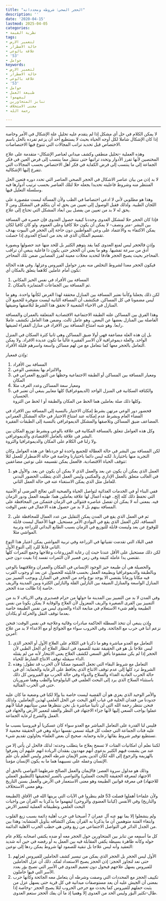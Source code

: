 ```yaml
---
title: "الحجر الصحي: شروطه ومحدداته"
description: ''
date: '2020-04-15'
lastmod: 2025-04-05
categories:
- نظرية القيمة
tags:
- لتعمير الارض
- حالة الاضطرار
- علاقة بالوعي
- '53'
- حوامل
keywords:
- لتعمير الارض
- حالة الاضطرار
- علاقة بالوعي
- '53'
- حوامل
- طبيعة العمل
- ليفهموا
- تنابز المتحاورين
- معنى الاستخلاف
- رحمة الله

---
```

****

لا يمكن الكلام في حل أي مشكل إذا لم يتقدم عليه تحليل علة الإشكال في الأمر وخاصة إذا كان الإشكال شاملا لكل أوجه الحياة بحيث لا يستطيع أحد أن يزعم تفرده بالحل باسم الاختصاص قبل تحديد تراتب المجالات التي تتنوع فيها الاختصاصات.

وهذه العملية -تحليل منطقي وكشف ميداني لعناصر الإشكال- متقدمة على علاج المختصين لأنها تفرز الأدوار وتحدد تراتبها حتى ننتقل مما ينتسب إلى فرض العين في فكر الجماعة إلى ما ينتسب إلى فرض الكفاية في فكر أهل الاختصاص بحسب المجالات التي تتفرع إليها الإشكالية.

لا بد إذن من بيان عناصر الاشكال في الحجر الصحي العناصر التي تحدد دوره فتعين الحل المنتظر منه وشروط فاعليته تحديدا يجعله حلا لتلك العناصر بحسب ترتيب أدوارها فيه وسلسلة التعليل فيها.

وهذا هو مطلوبي لأني لا ادعي اختصاصا في الطب ولأن المسألة ليست مقصورة على اللجان الطبية. ولذلك فقبل الوصول إلى تعيين من يحق له أن يتكلم في المشكل ومن لا يحق له لا بد من تعيين من يفصل بين ابعاد المشكل التي تحتاج إلى علاج.

فإذا كان الحجر حلا لمشكل العدوى وحددنا كيفية حصول العدوى فإن حصره في المسافة بين البشر -متر ونصف- لا يمكن أن يكون حلا كافيا وعلى العموم. ولو كان كافيا لكان يمكن الاكتفاء به والاعتماد على وعي المواطنين دون حاجة إلى الحجر في البيوت بهدف تقسيم المكان الذي قد يحد من اتساع العدوى إذا حصلت.

وإذن فالحجر ليس لمنع العدوى كما يقد يتوهم الكثير بل للحد منها عند حصولها وبصورة أدق من سرعة تفشيها. وهو ما يعني أن الحجر حتى يكون ذا فاعلية ينبغي أن تراقب المحاجر بحيث يصبح الحجر هادفا لتحديد محلات معينة لفرز المصابين ضمن تلك المحاجر.

فيكون الحجر معدا لشروط التخلص منه بفرز حوامل الفيروس وعزلها. وفي هذه الحالة نكون أمام عاملين كلاهما يتعلق بالمكان أي:  
1. المسافة بين الأفراد في نفس الحيز المكاني  
2. ثم المسافة بين الجماعات المتمايزة بالمكان.

لكن ذلك يجعلنا وكأننا نعتبر المسافة بين المنازل محققة لهذا الغرض لكأنها واحدة. وهو ما ليس مضمونا في كل المساكن. فنكتشف أن المسافة الثانية ليست متوفرة للجميع لأن المنازل في الاحياء الشعبية لا تحقق هذا الشرط لتلاصقها وضيقها.

وهذا الفرق بين المساكن علته الطبقة الاجتماعية الاقتصادية المتعلقة بالعمران والمسافة الفاصلة بين المنازل بعضها عن البعض. وهو عامل ثالث. وضمن هذا العامل نكتشف عاملا رابعا. وهو شبه امتناع المسافة بين الافراد في منازل الفقراء لضيقها.

بل إن هذه العلة مضاعفة فهي أولا ضيق المساكن وهي ثانيا كثرة السكان في المنزل الواحد. والعلة ديموغرافية لأن الاسر الفقيرة غالبا ما تكون عديدة الافراد. ولا يمكن التعامل بالحجر معها كما نتعامل مع من لهم مساكن واسعة واسرهم قليلة الأفراد.

وإذن فمعيار:  
1. المسافة بين الأفراد  
2. والالتزام بها بمقتضى الوعي  
3. ومعيار المسافة بين المساكن أو الطبقة الاجتماعية وحظها من التوزيع العمراني في المكان  
4. ومعيار سعة المساكن وعدد الغرف مثلا  
5. والكثافة السكانية في المنزل الواحد (الديموغرافيا) كلها معايير ينبغي أن تعتبر في الحسبان.  
وكلها ذلك صلة بعاملين هما الحظ من المكان والطبقة أو ا لحظ من الثروة.

فحضور دور الوعي مرتهن بشرط إمكان الاختيار بالنسبة إلى المسافة بين الافراد في الفضاء العام وبشرط عدم إمكانه عند امتناع الاختيار في حالة المشكل العمراني المضاعف ضيق المساكن وتلاصقها والمشكل الديموغرافي بالنسبة إلى الطبقات الفقيرة.

وكل هذه العوامل تتعلق بالمسافة المكانية في علاقة بالوعي وبشرط توزيع المكان بين البشر في علاقة بالعامل الاقتصادي والديموغرافي.  
ولا زلنا في الكلام على المكان والديموغرافيا والثروة.

لكن المسافة بين البشر في حالة العطالة للجميع واحدة لو جردناها عن هذه العوامل وكان التجريد منها باختيارنا. لكنه ليس دائما باختيارنا وخاصة في حالة الاضطرار للعمل لئلا تتوقف الحياة الاقتصادية. فالعمل يمكن تقسيمه على نوعين مضاعفين:

1. العمل الذي يمكن أن يكون عن بعد والعمل الذي لا يمكن أن يكون عن بعد. والأول هو في الغالب متعلق بالعمل الإداري والمكتبي وليس العمل الذي يتطلب الحضور البدني للعامل مثل الذي يمكن الاستغناء عنه في حالة العمل الثاني.

ففي البناء أو في الخدمات الغذائية لتواصل الحياة والصحية التي تعالج المرضى أو الأمنية التي تحفظ ذلك كله إلخ.. فهذه أعمال لها علاقة بعاملين هما: طبيعة العمل ودور الزمان فيه. بمعنى أنه لا يمكن أن تفصل عناصره فتتوالى في الزمان فتتمكن من المحافظة على المسافة بينهم بل لا بد من حصول هذه الاعمال في نفس الوقت.

2. ثم في العمل الذي يقع في المدن يمكن التقليل من عدد العمال للمحافظة على المسافة. لكن العمل الذي يقع في البوادي الأمر مستحيل. فهنا الأعمال ليست قابلة للوقوع عن بعد وليست قابلة للتوزيع في الزمان بسبب الطابع البدائي للزراعة وتربية المواشي مثلا.

ففي البلاد التي تقدمت تقنياتها في الزراعة وفي تربية المواشي يمكن اعتبار هذا النوع الثاني قابلا للرد إلى النوع الأول.  
لكن ذلك مستحيل على الأقل عندنا حيث إن رعاية المزروعات وعلاجها وجمع الثمرات كلها تقتضي يدا عاملة كثيفة وفي زمن قصير لأن الثمرات تفسد إذا بقيت دون جني.

والحصيلة هي أن طبيعة حيز الوجود الإنساني في المكان والعمران وعلاقتهما بالوعي وبالطبقة والديموغرافيا وبطبيعة العمل بحسب قابليته للحصول عن بعد أو وجوب القرب فيه مكانا وزمانا يقتضي الا يوجد نوع واحد من الحجر في المنازل ويوجب التمييز بين المنازل الواسعة والمنازل الضيقة بين النازلين القلة والنازلين الكثرة وبين المدينة والريف خاصة إذا طالت مدة الحجر.

وفي المدن لا بد من التمييز بين المدينة ما حولها من حزام قصديري وفي الارياف لا بد من التمييز بين القرى الصغيرة والريف المعزول لأن العلاج والوقاية لا يمكن يكونا من نفس الطبيعة وأهم شيء الاستعلام في متابعة الداء والعدوى ليس من نفس الطبيعة خاصة بعدما توقف النقل والحركة أو يكادان.

وإذن ينبغي أن تتخذ السطلة الحاكمة مبادرات وقائية وعلاجية في نفس الوقت: فنحن نزعم أننا في حرب مع الجائحة. وفي الحروب سواء مع الجوائح أو مع الاعداء لا بد من علاج أمرين:

1. التعامل مع العدو مباشرة وهو ما ذكرنا في الكلام على العلاج الأول أو الحجر الذي ليس علاجا بل هو في الحقيقة تقنية للصمود في انتظار العلاج أي الحل الطبي لأن الحجر إذا لم يكن مشفوعا بأفق السعي لكشف العلاج يعني الانتحار لأنه من لم يقتله الداء سيقتله توقف الانتاج الشارط للحياة.  
2. التعامل مع شروط البقاء التي تجعل الصمود ممكنا لأن الحرب قد تطول: وهذه الشروط ترد كلها إلى عدم توقف الانتاج الذي يحافظ على الرعاية والحماية: أي في حالة الحرب العادية الغذاء والسلاح والدواء وفي حالة الحرب مع الفيروس كل ذلك باستثناء السلاح الذي يرد إلى البحث العلمي في البايولوجيا والطب وهما ضروريان حتى في الحرب القتالية.

والأمر الوحيد الذي يعزي هو أن القضية ليست خاصة بنا وإلا لكنا في وضعية ما كان عليه جدودنا من فقدان الحلية في غياب أفق البحث عن الحل العلمي لهذين التعاملين. ولذلك فنحن ننتظر رحمة الله التي لن تأتينا مباشرة بل نحن ننتظرها ممن ستأتيهم قبلنا لأنهم عملوا بواجب السعي إليها لأنها جزاء الاجتهاد في النظر والعقد لتعمير الأرض والجهاد في العمل والشرع لرعاية الجماعة.

فليس لنا القدرة على التعامل المباشر مع العدو سواء كان عسكريا أو فيروسيا بسبب ما عليه فتات الجماعة التي جعلت كل قبيلة تسمي نفسها دولة وهي في الحقيقة محمية لا تستطيع توفير شروط بقائها رعاية وحماية. صحيح أن بعض العلماء يحاولون تقديم شيء.

لكننا نعلم أن امكانيات الفتات لا تسمح بعلاج ما يتطلب وحدته: لذلك فالحل لن يأتي إلا من عند من يشمت فيهم الكثير بدعوى أنهم مهددون بفقدان الريادة انهم عليهم أن يعترفوا بالهزيمة والرجوع إلى الله لكأن الدين يعتبر الإيمان شرطه العجز وليس العلم بأن علم الإنسان وعمله على نسبيهما هما ما به يكون الإنسان مؤمنا.

وذلك هو مدلول سروة العصر: فالإيمان والعمل الصالح شرطهما التواصي بالحق أي الاجتهاد لمعرفة الحقيقة (البحث العملي) والتواصي بالصبر لتحقيقها (التطبيق العملي للاجتهاد) في معرفة قوانين الطبيعة وهو معنى الاستعمار في الأرض والعمل بسنن التاريخ وهو معنى الاستخلاف.

ولأن علماءنا أهملوا فصلت 53 فلم ينظروا في الآيات التي يرينها الله في الآفاق (الطبيعة والتاريخ) وفي الأنفس (كياننا العضوي والروحي) ليفهموا ما يذكرنا به القرآن من واجبات البحث العلمي وتطبيقاته العملية لتعمير الارض

ولم ينشغلوا إلا بما نهو عنه آل عمران 7 أصبحنا في حرب أهلية دائمة بسبب زيغ القلوب وابتغاء الفتنة متوهمين أن ما يذكرنا به القرآن يمكن اكتشافه بتأويل المتشابه: وهذا بين من الجدل الدائر في التواصل الاجتماعي من زيغ وفتن هي حطب الحرب الاهلية الدائمة.

كل ما أسمعه من تنابز بين المتحاورين حول الحجر معه أو ضده يكتفي اصحابه بكلام عام حوله وكأنه ظاهرة بسيطة يكفي المقابلة فيه بين العمل به أو رفضه في حين أنه شديد التعقيد وأنه ليس علاجا بل تنقية للصمود لها شروط يمكن ردها إلى نوعين:

1. الأول ليس الحجر بل الحجر الذي يمكن من تيسير كشف الحاملين للفيروس لعزلهم حتى نعد لتجاوز الحجز: إذن الحجز يصبح الاستعداد لفكه. ذلك أن عزل الحاملين للفيروس يسهل علاجهم فيحول دون تعميم العدوى في الأسر التي تصبح بؤر بعدد الأسر التي فيها حاملون.  
2. تكييف الحجز مع المحددات التي وصفت وشرطه أن يتعامل معه الجائحة وكأنها حرب بمعنى أن الجيش عليه أن يعد مستوصفات ميدانية في كل قرية حتى يسهل عزل من يثبت حملهم للفيروس كما يحدث مع جرحى الحروب لئلا يصبح الحجز -وخاصة إذا طال-تكثير البؤر وليس الحد من العدوى إلا وهميا إذ ما أن يفك الحجز ستعم العدوى.

###
